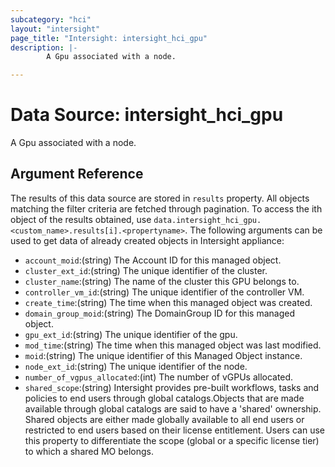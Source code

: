 ```yaml
---
subcategory: "hci"
layout: "intersight"
page_title: "Intersight: intersight_hci_gpu"
description: |-
        A Gpu associated with a node.

---
```


# Data Source: intersight_hci_gpu
A Gpu associated with a node.
## Argument Reference
The results of this data source are stored in `results` property.
All objects matching the filter criteria are fetched through pagination.
To access the ith object of the results obtained, use `data.intersight_hci_gpu.<custom_name>.results[i].<propertyname>`.
The following arguments can be used to get data of already created objects in Intersight appliance:
* `account_moid`:(string) The Account ID for this managed object. 
* `cluster_ext_id`:(string) The unique identifier of the cluster. 
* `cluster_name`:(string) The name of the cluster this GPU belongs to. 
* `controller_vm_id`:(string) The unique identifier of the controller VM. 
* `create_time`:(string) The time when this managed object was created. 
* `domain_group_moid`:(string) The DomainGroup ID for this managed object. 
* `gpu_ext_id`:(string) The unique identifier of the gpu. 
* `mod_time`:(string) The time when this managed object was last modified. 
* `moid`:(string) The unique identifier of this Managed Object instance. 
* `node_ext_id`:(string) The unique identifier of the node. 
* `number_of_vgpus_allocated`:(int) The number of vGPUs allocated. 
* `shared_scope`:(string) Intersight provides pre-built workflows, tasks and policies to end users through global catalogs.Objects that are made available through global catalogs are said to have a 'shared' ownership. Shared objects are either made globally available to all end users or restricted to end users based on their license entitlement. Users can use this property to differentiate the scope (global or a specific license tier) to which a shared MO belongs. 
 

